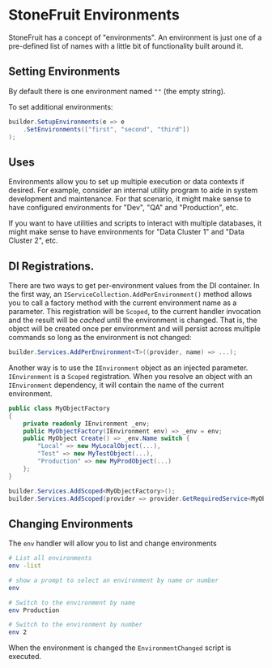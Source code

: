 # StoneFruit Environments

StoneFruit has a concept of "environments". An environment is just one of a pre-defined list of names with a little bit of functionality built around it. 

## Setting Environments

By default there is one environment named `""` (the empty string). 

To set additional environments:

```csharp
builder.SetupEnvironments(e => e
    .SetEnvironments(["first", "second", "third"])
);
```

## Uses

Environments allow you to set up multiple execution or data contexts if desired. For example, consider an internal utility program to aide in system development and maintenance. For that scenario, it might make sense to have configured environments for "Dev", "QA" and "Production", etc. 

If you want to have utilities and scripts to interact with multiple databases, it might make sense to have environments for "Data Cluster 1" and "Data Cluster 2", etc.

## DI Registrations.

There are two ways to get per-environment values from the DI container. In the first way, an `IServiceCollection.AddPerEnvironment()` method allows you to call a factory method with the current environment name as a parameter. This registration will be `Scoped`, to the current handler invocation and the result will be *cached* until the environment is changed. That is, the object will be created once per environment and will persist across multiple commands so long as the environment is not changed:

```csharp
builder.Services.AddPerEnvironment<T>((provider, name) => ...);
```

Another way is to use the `IEnvironment` object as an injected parameter. `IEnvironment` is a `Scoped` registration. When you resolve an object with an `IEnvironment` dependency, it will contain the name of the current environment.

```csharp
public class MyObjectFactory
{
    private readonly IEnvironment _env;
    public MyObjectFactory(IEnvironment env) => _env = env;
    public MyObject Create() => _env.Name switch {
        "Local" => new MyLocalObject(...),
        "Test" => new MyTestObject(...),
        "Production" => new MyProdObject(...)
    };
}

builder.Services.AddScoped<MyObjectFactory>();
builder.Services.AddScoped(provider => provider.GetRequiredService<MyObjectFactory>().Create());
```

## Changing Environments

The `env` handler will allow you to list and change environments

```bash
# List all environments
env -list

# show a prompt to select an environment by name or number
env

# Switch to the environment by name
env Production

# Switch to the environment by number
env 2
```

When the environment is changed the `EnvironmentChanged` script is executed.
